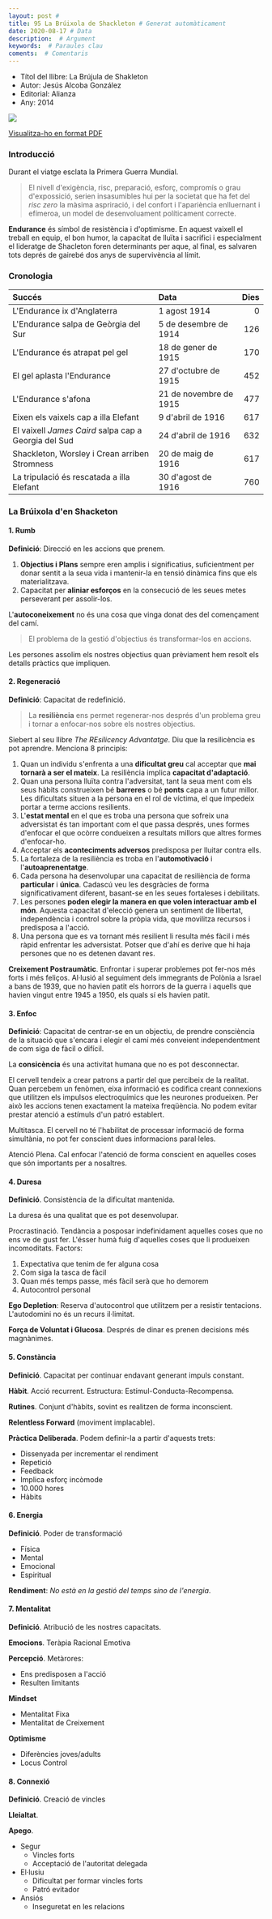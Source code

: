 ```yaml
---
layout: post # 
title: 95 La Brúixola de Shackleton # Generat automàticament
date: 2020-08-17 # Data
description:  # Argument
keywords:  # Paraules clau
coments:  # Comentaris
---
```


- Títol del llibre: La Brújula de Shakleton
- Autor: Jesús Alcoba González
- Editorial: Alianza
- Any: 2014

![](/img/shackleton.png)

[Visualitza-ho en format PDF](/files/pdf/shackleton.pdf)

### Introducció ###

Durant el viatge esclata la Primera Guerra Mundial.

> El nivell d'exigència, risc, preparació, esforç, compromís o grau d'expossició, serien insasumibles hui per la societat que ha fet del *risc zero* la màsima aspriració, i del confort i l'apariència enlluernant i efímeroa, un model de desenvoluament políticament correcte.

**Endurance** és símbol de resistència i d'optimisme. En aquest vaixell el treball en equip, el bon humor, la capacitat de lluïta i sacrifici i especialment el lideratge de Shacleton foren determinants per aque, al final, es salvaren tots deprés de gairebé dos anys de supervivència al límit.

### Cronologia ###

Succés                                               | Data                   | Dies 
:----------------------------------------------------|:-----------------------|-----:
L'Endurance ix d'Anglaterra                          | 1 agost 1914           |   0
L'Endurance salpa de Geòrgia del Sur                 | 5 de desembre de 1914  | 126
L'Endurance és atrapat pel gel                       | 18 de gener de 1915    | 170 
El gel aplasta l'Endurance                           | 27 d'octubre de 1915   | 452
L'Endurance s'afona                                  | 21 de novembre de 1915 | 477
Eixen els vaixels cap a illa Elefant                 | 9 d'abril de 1916      | 617
El vaixell *James Caird* salpa cap a Georgia del Sud | 24 d'abril de 1916     | 632
Shackleton, Worsley i Crean arriben Stromness        | 20 de maig de 1916     | 617
La tripulació és rescatada a illa Elefant            | 30 d'agost de 1916     | 760



### La Brúixola d'en Shacketon

#### 1. Rumb

**Definició**: Direcció en les accions que prenem.

1. **Objectius i Plans** sempre eren amplis i significatius, suficientment per donar sentit a la seua vida i mantenir-la en tensió dinàmica fins que els materialitzava.
2. Capacitat per **aliniar esforços** en la consecució de les seues metes perseverant per assolir-los.

L'**autoconeixement** no és una cosa que vinga donat des del començament del camí.

> El problema de la gestió d'objectius és transformar-los en accions.

Les persones assolim els nostres objectius quan prèviament hem resolt els detalls pràctics que impliquen.

#### 2. Regeneració

**Definició**: Capacitat de redefinició.

> La **resiliència** ens permet regenerar-nos després d'un problema greu i tornar a enfocar-nos sobre els nostres objectius.

Siebert al seu llibre *The REsilicency Advantatge*. Diu que la resilicència es pot aprendre. Menciona 8 principis:

1. Quan un individu s'enfrenta a una **dificultat greu** cal acceptar que **mai tornarà a ser el mateix**. La resiliència implica **capacitat d'adaptació**.
2. Quan una persona lluïta contra l'adversitat, tant la seua ment com els seus hàbits construeixen bé **barreres** o bé **ponts** capa a un futur millor. Les dificultats situen a la persona en el rol de víctima, el que impedeix portar a terme accions resilients.
3. L'**estat mental** en el que es troba una persona que sofreix una adversistat és tan important com el que passa després, unes formes d'enfocar el que ocòrre condueixen a resultats millors que altres formes d'enfocar-ho.
4. Acceptar els **aconteciments adversos** predisposa per lluitar contra ells.
5. La fortaleza de la resiliència es troba en l'**automotivació** i l'**autoaprenentatge**.
6. Cada persona ha desenvolupar una capacitat de resiliència de forma **particular** i **única**. Cadascú veu les desgràcies de forma significativament diferent, basant-se en les seues fortaleses i debilitats.
7. Les persones **poden elegir la manera en que volen interactuar amb el món**. Aquesta capacitat d'elecció genera un sentiment de llibertat, independència i control sobre la pròpia vida, que movilitza recursos i predisposa a l'acció.
8. Una persona que es va tornant més resilient li resulta més fàcil i més ràpid enfrentar les adversistat. Potser que d'ahí es derive que hi haja persones que no es detenen davant res.

**Creixement Postraumàtic**. Enfrontar i superar problemes pot fer-nos més forts i més feliços. Al·lusió al seguiment dels immegrants de Polònia a Israel a bans de 1939, que no havien patit els horrors de la guerra i aquells que havien vingut entre 1945 a 1950, els quals sí els havien patit.

#### 3. Enfoc

**Definició**: Capacitat de centrar-se en un objectiu, de prendre consciència de la situació que s'encara i elegir el camí més conveient independentment de com siga de fàcil o difícil.

La **consicència** és una activitat humana que no es pot desconnectar.

El cervell tendeix a crear patrons a partir del que percibeix de la realitat. Quan percebem un fenòmen, eixa informació es codifica creant connexions que utilitzen els impulsos electroquímics que les neurones produeixen. Per això les accions tenen exactament la mateixa freqüència. No podem evitar prestar atenció a estímuls d'un patró establert.

Multitasca. El cervell no té l'habilitat de processar informació de forma simultània, no pot fer conscient dues informacions paral·leles.

Atenció Plena. Cal enfocar l'atenció de forma conscient en aquelles coses que són importants per a nosaltres.

#### 4. Duresa

**Definició**. Consistència de la dificultat mantenida.

La duresa és una qualitat que es pot desenvolupar.

Procrastinació. Tendància a posposar indefinidament aquelles coses que no ens ve de gust fer. L'ésser humà fuig d'aquelles coses que li produeixen incomoditats. Factors:

1. Expectativa que tenim de fer alguna cosa
2. Com siga la tasca de fàcil 
3. Quan més temps passe, més fàcil serà que ho demorem
4. Autocontrol personal

**Ego Depletion**: Reserva d'autocontrol que utilitzem per a resistir tentacions. L'autodomini no és un recurs il·limitat.

**Força de Voluntat i Glucosa**. Després de dinar es prenen decisions més magnànimes.

#### 5. Constància

**Definició**. Capacitat per continuar endavant generant impuls constant.

**Hàbit**. Acció recurrent. Estructura: Estímul-Conducta-Recompensa.

**Rutines**. Conjunt d'hàbits, sovint es realitzen de forma inconscient.

**Relentless Forward** (moviment implacable).

**Pràctica Deliberada**. Podem definir-la a partir d'aquests trets:
- Dissenyada per incrementar el rendiment
- Repetició
- Feedback
- Implica esforç incòmode
- 10.000 hores
- Hàbits

#### 6. Energia

**Definició**. Poder de transformació

- Física
- Mental
- Emocional
- Espiritual

**Rendiment**: *No està en la gestió del temps sino de l'energia*.

#### 7. Mentalitat

**Definició**. Atribució de les nostres capacitats.

**Emocions**. Teràpia Racional Emotiva

**Percepció**. Metàrores:
- Ens predisposen a l'acció
- Resulten limitants

**Mindset**
- Mentalitat Fixa
- Mentalitat de Creixement

**Optimisme**
- Diferències joves/adults
- Locus Control

#### 8. Connexió

**Definició**. Creació de vincles

**Lleialtat**.

**Apego**.

- Segur
	- Vincles forts
	- Acceptació de l'autoritat delegada
- El·lusiu
	- Dificultat per formar vincles forts
	- Patró evitador
- Ansiós
	- Inseguretat en les relacions

